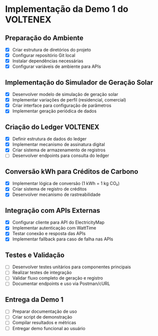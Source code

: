 # Implementação da Demo 1 do VOLTENEX

## Preparação do Ambiente
- [x] Criar estrutura de diretórios do projeto
- [x] Configurar repositório Git local
- [x] Instalar dependências necessárias
- [x] Configurar variáveis de ambiente para APIs

## Implementação do Simulador de Geração Solar
- [x] Desenvolver modelo de simulação de geração solar
- [x] Implementar variações de perfil (residencial, comercial)
- [x] Criar interface para configuração de parâmetros
- [x] Implementar geração periódica de dados

## Criação do Ledger VOLTENEX
- [x] Definir estrutura de dados do ledger
- [x] Implementar mecanismo de assinatura digital
- [x] Criar sistema de armazenamento de registros
- [ ] Desenvolver endpoints para consulta do ledger

## Conversão kWh para Créditos de Carbono
- [x] Implementar lógica de conversão (1 kWh = 1 kg CO₂)
- [x] Criar sistema de registro de créditos
- [x] Desenvolver mecanismo de rastreabilidade

## Integração com APIs Externas
- [x] Configurar cliente para API do ElectricityMap
- [x] Implementar autenticação com WattTime
- [x] Testar conexão e resposta das APIs
- [x] Implementar fallback para caso de falha nas APIs

## Testes e Validação
- [ ] Desenvolver testes unitários para componentes principais
- [ ] Realizar testes de integração
- [ ] Validar fluxo completo de geração e registro
- [ ] Documentar endpoints e uso via Postman/cURL

## Entrega da Demo 1
- [ ] Preparar documentação de uso
- [ ] Criar script de demonstração
- [ ] Compilar resultados e métricas
- [ ] Entregar demo funcional ao usuário
